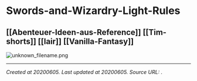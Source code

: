 # Swords-and-Wizardry-Light-Rules
 [[Abenteuer-Ideen-aus-Reference]] [[Tim-shorts]] [[lair]] [[Vanilla-Fantasy]] 
---



![unknown_filename.png](./resources/202006050843.32_Swords-and-Wizardry-Light-Rules.resources/unknown_filename.png)

---

_Created at 20200605._
_Last updated at 20200605._
_Source URL: [](https://www.dropbox.com/s/hyuj3om1jrytnbo/Swords-and-Wizardry-Light-Rules.pdf?dl=0)._



